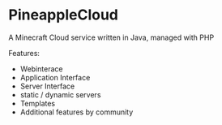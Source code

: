 # PineappleCloud
A Minecraft Cloud service written in Java, managed with PHP

Features:
 - Webinterace
 - Application Interface
 - Server Interface
 - static / dynamic servers
 - Templates
 - Additional features by community